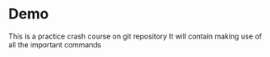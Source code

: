 # Demo

This is a practice crash course on git repository
It will contain making use of all the important commands
